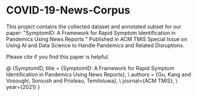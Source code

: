 # COVID-19-News-Corpus
This project contains the collected dataset and annotated subset for our paper: "SymptomID: A Framework for Rapid Symptom Identification in Pandemics Using News Reports
" Published in ACM TMIS Special Issue on Using AI and Data Science to Handle Pandemics and Related Disruptions.

Please cite if you find this paper is helpful.

@
{SymptomID,
title = {SymptomID: A Framework for Rapid Symptom Identification in Pandemics Using News Reports}, \\
authors = {Gu, Kang and Vosoughi, Soroush and Prioleau, Temiloluwa}, \\
journal={ACM TMIS}, \\
year={2021}
}
